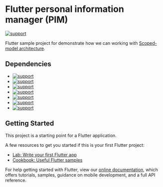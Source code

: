 # Flutter personal information manager (PIM)

[![support](https://img.shields.io/badge/platform-flutter%7Cdart%20vm-ff69b4.svg?style=flat-square)](https://github.com/asjqkkkk/todo-list-app)

Flutter sample project for demonstrate how we can working with [Scoped-model architecture](https://pub.dev/packages/scoped_model).

## Dependencies

* [![support](https://img.shields.io/badge/scoped__model-1.0.1-brightgreen?style=flat-square)](https://pub.dev/packages/scoped_model)
* [![support](https://img.shields.io/badge/flutter__calendar__carousel-1.3.15%2B3-brightgreen?style=flat-square)](https://pub.dev/packages/flutter_calendar_carousel/versions/1.3.15+3)
* [![support](https://img.shields.io/badge/sqflite-%5E1.3.0-brightgreen?style=flat-square)](https://pub.dev/packages/sqflite/versions/1.3.0)
* [![support](https://img.shields.io/badge/path__provider-%5E1.6.5-brightgreen?style=flat-square)](https://pub.dev/packages/path_provider/versions/1.6.5)
* [![support](https://img.shields.io/badge/flutter__slidable-0.4.9-brightgreen?style=flat-square)](https://pub.dev/packages/flutter_slidable/versions/0.4.9)
* [![support](https://img.shields.io/badge/intl-0.15.7-brightgreen?style=flat-square)](https://pub.dev/packages/intl/versions/0.15.7)
* [![support](https://img.shields.io/badge/image__picker-%5E0.6.5-brightgreen?style=flat-square)](https://pub.dev/packages/image_picker/versions/0.6.5)



## Getting Started

This project is a starting point for a Flutter application.

A few resources to get you started if this is your first Flutter project:

- [Lab: Write your first Flutter app](https://flutter.dev/docs/get-started/codelab)
- [Cookbook: Useful Flutter samples](https://flutter.dev/docs/cookbook)

For help getting started with Flutter, view our
[online documentation](https://flutter.dev/docs), which offers tutorials,
samples, guidance on mobile development, and a full API reference.
